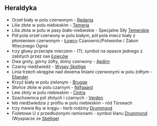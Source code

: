 ## Heraldyka
- Orzeł biały w polu czerwonym - [Redania](#l_redania)
- Lilie złote w polu niebieskim - [Temeria](#l_temeria)
- Lilia złota w polu w pasy biało-niebieskie - Specjalne Siły [Temerskie](#l_temeria)
- Pół pola orzeł czerwony w polu białym, pół pola miecz biały z płomieniem czerwonym - [Łowcy](#r_lowca) Czarownic/Potworów / Zakon Wiecznego Ognia
- trzy głowy przecięte mieczem - (?); symbol na opasce jednego z zabitych przez nas [Łowców](#r_lowca)
- Dwa groty, górny żółty, dolny czerwony - [Aedirn](#l_aedirn)
- Czarny niedźwiedź - [Wyspy Skellige](#l_wyspy_skellige)
- Linia trzech okręgów nad dwiema liniami czerwonymi w polu żółtym - [Ellander](#l_ellander)
- Krzyż biały w polu zielonym - [Brugge](#l_m_brugge)
- Słońce złote w polu czarnym - [Nilfgaard](#l_nilfgaard)
- Lew złoty w polu niebieskim - [Cintra](#l_cintra)
- Szachownica pól złotych i czarnych - [Verden](#l_verden)
- łeb niedźwiedzia z profilu w polu niebieskim - ród Türseach
- trzy mewie łby w kręgu - herb rodziny [Drummond](#p_drummond)
- Fioletowe U z przedłużonymi ramionami - symbol klanu [Drummond](#p_drummond) (Wyspiarze ze [Skellige](#l_wyspy_skellige))